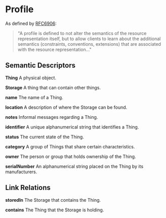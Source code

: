 # Profile
As defined by [RFC6906](https://datatracker.ietf.org/doc/html/rfc6906):

> "A profile is defined to not alter the semantics of the resource representation itself, but to allow clients to learn about the additional semantics (constraints, conventions, extensions) that are associated with the resource representation..."

## Semantic Descriptors

**Thing**
A physical object.

**Storage**
A thing that can contain other things.

**name**
The name of a Thing.

**location**
A description of where the Storage can be found.

**notes**
Informal messages regarding a Thing.

**identifier**
A unique alphanumerical string that identifies a Thing.

**status**
The current state of the Thing.

**category**
A group of Things that share certain characteristics.

**owner**
The person or group that holds ownership of the Thing.

**serialNumber**
An alphanumerical string placed on the Thing by its manufacturers.


## Link Relations

**storedIn**
The Storage that contains the Thing.

**contains**
The Thing that the Storage is holding.

